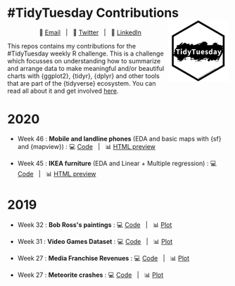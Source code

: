 # #TidyTuesday Contributions <img src='www/tt_logo.jpg' align="right" height="139" />

<div align="center">

&nbsp;&nbsp;&nbsp;:e-mail: [Email][Email]&nbsp;&nbsp;&nbsp;|&nbsp;&nbsp;&nbsp;:speech_balloon: [Twitter][Twitter]&nbsp;&nbsp;&nbsp;|&nbsp;&nbsp;&nbsp;:necktie: [LinkedIn][LinkedIn]

<!--
Quick Link
-->
[Twitter]:https://twitter.com/david_carayon
[LinkedIn]:https://www.linkedin.com/in/carayon-david/
[Email]:mailto:david.carayon@inrae.fr

</div>

This repos contains my contributions for the #TidyTuesday weekly R challenge. This is a challenge which focusses on understanding how to summarize and arrange data to make meaningful and/or beautiful charts with {ggplot2}, {tidyr}, {dplyr} and other tools that are part of the {tidyverse} ecosystem. You can read all about it and get involved [here](https://github.com/rfordatascience/tidytuesday/blob/master/README.md).

# 2020

- Week 46 : **Mobile and landline phones** (EDA and basic maps with {sf} and {mapview}) : :computer: [Code](https://github.com/davidcarayon/TidyTuesdaySubmissions/blob/master/R/2020_46_phones.Rmd)&nbsp;&nbsp;&nbsp;|&nbsp;&nbsp;&nbsp;:bar_chart: [HTML preview](https://htmlpreview.github.io/?https://github.com/davidcarayon/TidyTuesdaySubmissions/blob/master/html/2020_46_phones.html)

- Week 45 : **IKEA furniture** (EDA and Linear + Multiple regression) : :computer: [Code](https://github.com/davidcarayon/TidyTuesdaySubmissions/blob/master/R/2020_45_ikea.Rmd)&nbsp;&nbsp;&nbsp;|&nbsp;&nbsp;&nbsp;:bar_chart: [HTML preview](https://htmlpreview.github.io/?https://github.com/davidcarayon/TidyTuesdaySubmissions/blob/master/html/2020_45_ikea.html)

# 2019

- Week 32 : **Bob Ross's paintings** : :computer: [Code](https://github.com/davidcarayon/TidyTuesdaySubmissions/blob/master/R/2019_32_bob_ross.R)&nbsp;&nbsp;&nbsp;|&nbsp;&nbsp;&nbsp;:bar_chart: [Plot](https://github.com/davidcarayon/TidyTuesdaySubmissions/blob/master/plots/2019/plots.md#bob-rosss-paintings---week-32)

- Week 31 : **Video Games Dataset** : :computer: [Code](https://github.com/davidcarayon/TidyTuesdaySubmissions/blob/master/R/2019_31_video_games.R)&nbsp;&nbsp;&nbsp;|&nbsp;&nbsp;&nbsp;:bar_chart: [Plot](https://github.com/davidcarayon/TidyTuesdaySubmissions/blob/master/plots/2019/plots.md#video-games-dataset---week-31)

- Week 27 : **Media Franchise Revenues** : :computer: [Code](https://github.com/davidcarayon/TidyTuesdaySubmissions/blob/master/R/2019_27_media.R)&nbsp;&nbsp;&nbsp;|&nbsp;&nbsp;&nbsp;:bar_chart: [Plot](https://github.com/davidcarayon/TidyTuesdaySubmissions/blob/master/plots/2019/plots.md#media-franchise-revenues---week-27)

- Week 27 : **Meteorite crashes** : :computer: [Code](https://github.com/davidcarayon/TidyTuesdaySubmissions/blob/master/R/2019_24_meteorites.R)&nbsp;&nbsp;&nbsp;|&nbsp;&nbsp;&nbsp;:bar_chart: [Plot](https://github.com/davidcarayon/TidyTuesdaySubmissions/blob/master/plots/2019/plots.md#meteorite-crashes---week-24)







